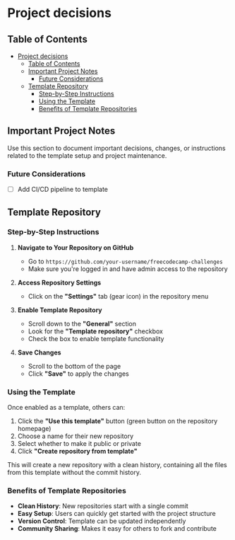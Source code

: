 # Project decisions

## Table of Contents

- [Project decisions](#project-decisions)
  - [Table of Contents](#table-of-contents)
  - [Important Project Notes](#important-project-notes)
    - [Future Considerations](#future-considerations)
  - [Template Repository](#template-repository)
    - [Step-by-Step Instructions](#step-by-step-instructions)
    - [Using the Template](#using-the-template)
    - [Benefits of Template Repositories](#benefits-of-template-repositories)

## Important Project Notes

Use this section to document important decisions, changes, or instructions related to the template setup and project maintenance.

### Future Considerations

- [ ] Add CI/CD pipeline to template

## Template Repository

### Step-by-Step Instructions

1. **Navigate to Your Repository on GitHub**
   - Go to `https://github.com/your-username/freecodecamp-challenges`
   - Make sure you're logged in and have admin access to the repository

2. **Access Repository Settings**
   - Click on the **"Settings"** tab (gear icon) in the repository menu

3. **Enable Template Repository**
   - Scroll down to the **"General"** section
   - Look for the **"Template repository"** checkbox
   - Check the box to enable template functionality

4. **Save Changes**
   - Scroll to the bottom of the page
   - Click **"Save"** to apply the changes

### Using the Template

Once enabled as a template, others can:

1. Click the **"Use this template"** button (green button on the repository homepage)
2. Choose a name for their new repository
3. Select whether to make it public or private
4. Click **"Create repository from template"**

This will create a new repository with a clean history, containing all the files from this template without the commit history.

### Benefits of Template Repositories

- **Clean History**: New repositories start with a single commit
- **Easy Setup**: Users can quickly get started with the project structure
- **Version Control**: Template can be updated independently
- **Community Sharing**: Makes it easy for others to fork and contribute
